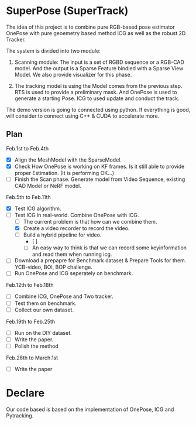 # SuperPose (SuperTrack)

The idea of this project is to combine pure RGB-based pose estimator OnePose with pure geoemetry based method ICG as well as the robust 2D Tracker.

The system is divided into two module:

1. Scanning module: The input is a set of RGBD sequence or a RGB-CAD model. And the output is a Sparse Feature bindled with a Sparse View Model. We also provide visualizer for this phase.

2. The tracking model is using the Model comes from the previous step. RTS is used to provide a preliminary mask. And OnePose is used to generate a starting Pose. ICG to used update and conduct the track.

The demo version is going to connected using python. If everything is good, will consider to connect using C++ & CUDA to accelerate more.

## Plan

Feb.1st to Feb.4th
- [x] Align the MeshModel with the SparseModel.
- [x] Check How OnePose is working on KF frames. Is it still able to provide proper Estimation. (It is performing OK...)
- [ ] Finish the Scan phase. Generate model from Video Sequence, existing CAD Model or NeRF model.

Feb.5th to Feb.11th

- [x] Test ICG algorithm.
- [ ] Test ICG in real-world. Combine OnePose with ICG.
    - [ ] The current problem is that how can we combine them.
    - [x] Create a video recorder to record the video.
    - [ ] Build a hybrid pipeline for video.
        - [ ] 
        - [ ] An easy way to think is that we can record some keyinformation and read them when running icg.
- [ ] Download a prepapre for Benchmark dataset & Prepare Tools for them. YCB-video, BOI, BOP challenge.
- [ ] Run OnePose and ICG seperately on benchmark.

Feb.12th to Feb.18th
- [ ] Combine ICG, OnePose and Two tracker.
- [ ] Test them on benchmark.
- [ ] Collect our own dataset.

Feb.19th to Feb.25th
- [ ] Run on the DIY dataset.
- [ ] Write the paper.
- [ ] Polish the method

Feb.26th to March.1st
- [ ] Write the paper

# Declare

Our code based is based on the implementation of OnePose, ICG and Pytracking.